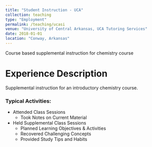 ```yaml
---
title: "Student Instruction - UCA"
collection: teaching
type: "Employment"
permalink: /teaching/ucasi
venue: "University of Central Arkansas, UCA Tutoring Services"
date: 2018-01-01
location: "Conway, Arkansas"
---
```


Course based supplemental instruction for chemistry course

Experience Description
======
Supplemental instruction for an introductory chemistry course.
### Typical Activities:
  - Attended Class Sessions
    - Took Notes on Current Material
  - Held Supplemental Class Sessions
    - Planned Learning Objectives & Activities
    - Recovered Challenging Concepts
    - Provided Study Tips and Habits
